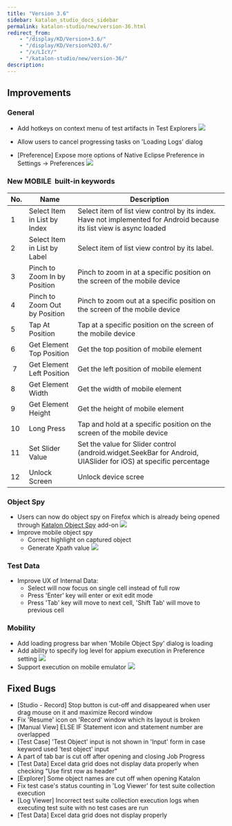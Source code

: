 ```yaml
---
title: "Version 3.6"
sidebar: katalon_studio_docs_sidebar
permalink: katalon-studio/new/version-36.html
redirect_from:
    - "/display/KD/Version+3.6/"
    - "/display/KD/Version%203.6/"
    - "/x/LIcY/"
    - "/katalon-studio/new/version-36/"
description:
---
```

Improvements
------------

### General

*   Add hotkeys on context menu of test artifacts in Test Explorers
    ![](../../images/katalon-studio/new/version-36/image2016-7-26-143A373A39.png)


*   Allow users to cancel progressing tasks on 'Loading Logs' dialog
*   \[Preference\] Expose more options of Native Eclipse Preference in Settings -> Preferences
    ![](../../images/katalon-studio/new/version-36/image2016-7-26-143A383A10.png)

### New MOBILE  built-in keywords

| No. | Name | Description |
| --- | --- | --- |
| 1 | Select Item in List by Index | Select item of list view control by its index. Have not implemented for Android because its list view is async loaded |
| 2 | Select Item in List by Label | Select item of list view control by its label. |
| 3 | Pinch to Zoom In by Position | Pinch to zoom in at a specific position on the screen of the mobile device |
| 4 | Pinch to Zoom Out by Position | Pinch to zoom out at a specific position on the screen of the mobile device |
| 5 | Tap At Position | Tap at a specific position on the screen of the mobile device |
| 6 | Get Element Top Position | Get the top position of mobile element |
|  7 | Get Element Left Position | Get the left position of mobile element |
| 8  | Get Element Width | Get the width of mobile element |
| 9 | Get Element Height | Get the height of mobile element |
| 10 | Long Press | Tap and hold at a specific position on the screen of the mobile device |
| 11 | Set Slider Value | Set the value for Slider control (android.widget.SeekBar for Android, UIASlider for iOS) at specific percentage |
| 12 | Unlock Screen | Unlock device scree |

### Object Spy

*   Users can now do object spy on Firefox which is already being opened through [Katalon Object Spy](https://addons.mozilla.org/en-US/firefox/addon/katalon-object-spy/?src=api) add-on
    ![](../../images/katalon-studio/new/version-36/image2016-7-26-143A403A42.png)
*   Improve mobile object spy
    *   Correct highlight on captured object
    *   Generate Xpath value
        ![](../../images/katalon-studio/new/version-36/image2016-7-26-143A443A31.png)

### Test Data

*   Improve UX of Internal Data:
    *   Select will now focus on single cell instead of full row
    *   Press 'Enter' key will enter or exit edit mode
    *   Press 'Tab' key will move to next cell, 'Shift Tab' will move to previous cell

### Mobility

*   Add loading progress bar when 'Mobile Object Spy' dialog is loading
*   Add ability to specify log level for appium execution in Preference setting
    ![](../../images/katalon-studio/new/version-36/image2016-7-26-153A383A41.png)
*   Support execution on mobile emulator
    ![](../../images/katalon-studio/new/version-36/image2016-7-26-153A393A21.png)

Fixed Bugs
----------

*   \[Studio - Record\] Stop button is cut-off and disappeared when user drag mouse on it and maximize Record window
*   Fix 'Resume' icon on 'Record' window which its layout is broken
*   \[Manual View\] ELSE IF Statement icon and statement number are overlapped
*   \[Test Case\] 'Test Object' input is not shown in 'Input' form in case keyword used 'test object' input
*   A part of tab bar is cut off after opening and closing Job Progress
*   \[Test Data\] Excel data grid does not display data properly when checking "Use first row as header"
*   \[Explorer\] Some object names are cut off when opening Katalon
*   Fix test case's status counting in 'Log Viewer' for test suite collection execution
*   \[Log Viewer\] Incorrect test suite collection execution logs when executing test suite with no test cases are run
*   \[Test Data\] Excel data grid does not display properly